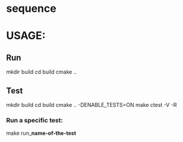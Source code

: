 # sequence

# USAGE:

## Run

mkdir build
cd build
cmake ..

## Test

mkdir build
cd build
cmake .. -DENABLE_TESTS=ON
make
ctest -V -R


### Run a specific test:

make run_**name-of-the-test**
